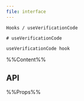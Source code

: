 ```yaml
---
file: interface
---
```


`````
Hooks / useVerificationCode

# useVerificationCode

useVerificationCode hook

`````

%%Content%%

## API

%%Props%%
